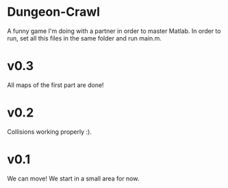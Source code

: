 # Dungeon-Crawl
A funny game I'm doing with a partner in order to master Matlab.
In order to run, set all this files in the same folder and run main.m.








# v0.3
All maps of the first part are done!

# v0.2
Collisions working properly :).

# v0.1
We can move! We start in a small area for now.
